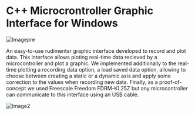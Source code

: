 # C++ Microcrontroller Graphic Interface for Windows

![Imagepre](https://github.com/Btwo2/MicrocontrollerWindowsGraphicInterface/assets/110456965/f53424d3-95cf-4b1c-b669-03c8fcb4310f)

An easy-to-use rudimentar graphic interface developed to record and plot data. This interface allows ploting real-time data recieved by a microcontroller and plot a graphic. We implemented additionally to the real-time plotting a recording data option, a load saved data option, allowing to choose between creating a static or a dynamic axis and apply some correction to the values when recording new data. Finally, as a proof-of-concept we used Freescale Freedom FDRM-KL25Z but any microcontroller can communicate to this interface using an USB cable.

![Image2](https://github.com/Btwo2/MicrocontrollerWindowsGraphicInterface/assets/110456965/2508216b-f690-476d-bbc1-92897afa2e25)
